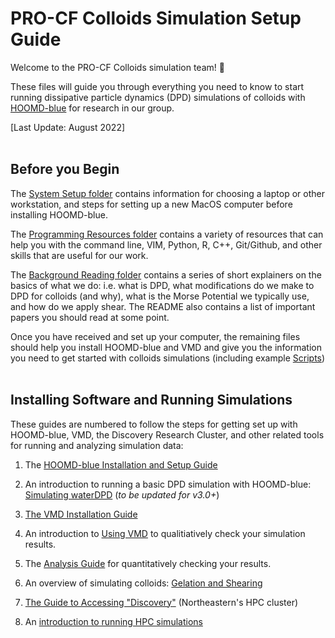 # PRO-CF Colloids Simulation Setup Guide

Welcome to the PRO-CF Colloids simulation team! :tada:

These files will guide you through everything you need to know to start running dissipative particle dynamics (DPD) simulations of colloids with [HOOMD-blue] for research in our group.

[HOOMD-blue]: http://glotzerlab.engin.umich.edu/hoomd-blue/

[Last Update: August 2022]
<br>
<br>
## Before you Begin

The [System Setup folder](/System-Setup) contains information for choosing a laptop or other workstation, and steps for setting up a new MacOS computer before installing HOOMD-blue.

The [Programming Resources folder](/Programming-Resources) contains a variety of resources that can help you with the command line, VIM, Python, R, C++, Git/Github, and other skills that are useful for our work.

The [Background Reading folder](/Background-Reading) contains a series of short explainers on the basics of what we do: i.e. what is DPD, what modifications do we make to DPD for colloids (and why), what is the Morse Potential we typically use, and how do we apply shear. The README also contains a list of important papers you should read at some point. 

Once you have received and set up your computer, the remaining files should help you install HOOMD-blue and VMD and give you the information you need to get started with colloids simulations (including example [Scripts](/Scripts))
<br>
<br>
## Installing Software and Running Simulations

These guides are numbered to follow the steps for getting set up with HOOMD-blue, VMD, the Discovery Research Cluster, and other related tools for running and analyzing simulation data:

1. The [HOOMD-blue Installation and Setup Guide](/01-HOOMDblue-Install-Guide.md)

2. An introduction to running a basic DPD simulation with HOOMD-blue: [Simulating waterDPD](/02-Simulating-waterDPD.md) (*to be updated for v3.0+*)

3. [The VMD Installation Guide](/03-VMD-Install-Guide.md)

4. An introduction to [Using VMD](/04-Using-VMD.md) to qualitiatively check your simulation results.

5. The [Analysis Guide](/05-Analysis-Guide.md) for quantitatively checking your results. 

6. An overview of simulating colloids: [Gelation and Shearing](/06-Gelation-and-Shearing.md)

7. [The Guide to Accessing "Discovery"](/07-Accessing-Discovery.md) (Northeastern's HPC cluster)

8. An [introduction to running HPC simulations](/08-Slurm-and-Disco.md)
